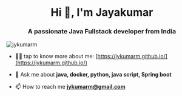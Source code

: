 <h1 align="center">Hi 👋, I'm Jayakumar</h1>
<h3 align="center">A passionate Java Fullstack developer from India</h3>
<p align="left"> <img src="https://komarev.com/ghpvc/?username=jykumarm" alt="jykumarm" /> </p>

- 👨‍💻  tap to know more about me: [https://jykumarm.github.io/](https://jykumarm.github.io/)

- 💬 Ask me about **java, docker, python, java script, Spring boot**

- 📫 How to reach me **jykumarm@gmail.com**


